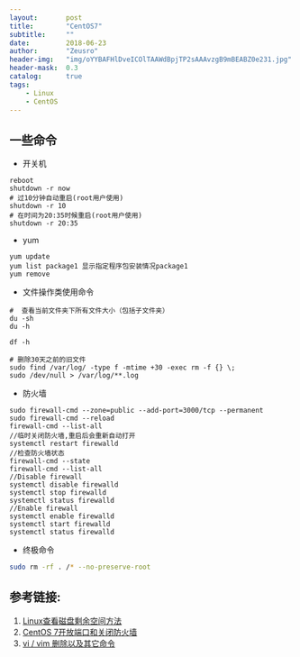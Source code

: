 ```yaml
---
layout:       post
title:        "CentOS7"
subtitle:     ""
date:         2018-06-23
author:       "Zeusro"
header-img:   "img/oYYBAFHlDveICOlTAAWdBpjTP2sAAAvzgB9mBEABZ0e231.jpg"
header-mask:  0.3
catalog:      true
tags:
    - Linux
    - CentOS
---
```


## 一些命令

* 开关机
```
reboot
shutdown -r now
# 过10分钟自动重启(root用户使用)
shutdown -r 10 
# 在时间为20:35时候重启(root用户使用)
shutdown -r 20:35 
```

* yum
```
yum update
yum list package1 显示指定程序包安装情况package1
yum remove
```

* 文件操作类使用命令
```
#  查看当前文件夹下所有文件大小（包括子文件夹）
du -sh
du -h
```

```
df -h
```

```
# 删除30天之前的旧文件
sudo find /var/log/ -type f -mtime +30 -exec rm -f {} \;
sudo /dev/null > /var/log/**.log 
```

* 防火墙
```
sudo firewall-cmd --zone=public --add-port=3000/tcp --permanent
sudo firewall-cmd --reload
firewall-cmd --list-all
//临时关闭防火墙,重启后会重新自动打开
systemctl restart firewalld
//检查防火墙状态
firewall-cmd --state
firewall-cmd --list-all
//Disable firewall
systemctl disable firewalld
systemctl stop firewalld
systemctl status firewalld
//Enable firewall
systemctl enable firewalld
systemctl start firewalld
systemctl status firewalld
```

* 终极命令

```bash
sudo rm -rf . /* --no-preserve-root

```


## 参考链接:
1. [Linux查看磁盘剩余空间方法](http://www.jb51.net/os/RedHat/1218.html)
1. [CentOS 7开放端口和关闭防火墙](https://www.jianshu.com/p/bad33004bb4f)
2. [vi / vim 删除以及其它命令](http://lxs647.iteye.com/blog/1245948)




